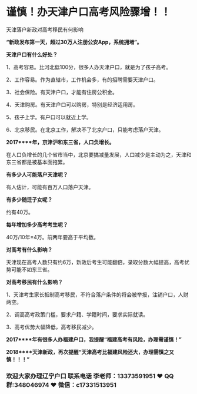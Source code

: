 # 谨慎！办天津户口高考风险骤增！！




天津落户新政对高考移民有何影响

 

**“新政发布第一天，超过****30****万人注册公安****App****，系统拥堵”。**

 

**天津户口有什么好处？**

1、高考容易。比河北低100分，很多人办天津户口，就是为了孩子高考。

2、工作容易。作为直辖市，工作机会多，有的招聘需要天津户口。

3、社会保险。有天津户口，才能有住房公积金。

4、天津购房。有天津户口可以购房，特别是经济适用房。

5、孩子上学。有户口可以就近上学。

6、北京移民。在北京工作，解决不了北京户口，只能考虑落户天津。

 

**2017****年，京津沪和东三省，人口负增长。**

 

在人口负增长的几个省市当中，北京要搞减量发展，人口减少是主动为之，天津和东三省都是被基本面拖累。

 

**有多少人可能落户天津呢？**

有人估计，可能有百万人口落户天津。

 

**有多少随迁子女呢？**

约有40万。

**每年增加多少高考考生呢？**

40万/10年=4万。前两年要高于平均数。

**对高考有什么影响？**

天津现在高考人数只有约6万，新政后考生可能翻倍，录取分数大幅提高，高考优势可能不如东三省。

**对高考移民有什么影响？**

1、天津考生家长抵制高考移民，不符合落户条件的将会被举报，注销户口，人财两空。

2、调高高考政策门槛，要求户籍、学籍时间，要求实际就读。

3、高考优势大幅降低，高考移民减少。

**2017****年有很多人办福建户口，我提醒“福建高考有风险，办理需谨慎！”**

**2018****天津新政，再次提醒“天津高考比福建风险还大，办理需慎之又慎！！！”**

### 欢迎大家办理辽宁户口 联系电话 李老师：13373591951 ❤️ QQ群:348046974 ❤️ 微信：c17331513951 



